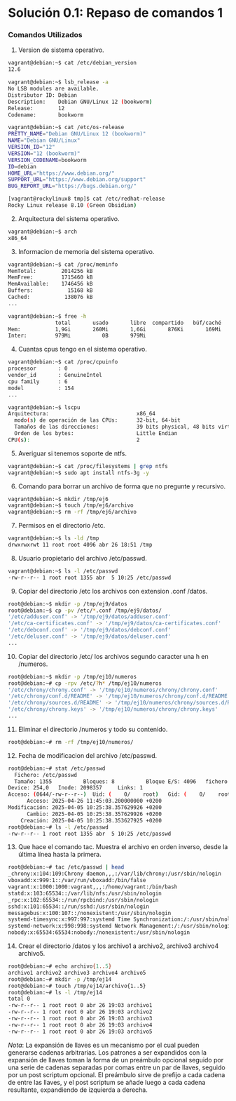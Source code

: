 # **Solución 0.1: Repaso de comandos 1**  

### **Comandos Utilizados**  

1. Version de sistema operativo.
```bash
vagrant@debian:~$ cat /etc/debian_version
12.6

vagrant@debian:~$ lsb_release -a
No LSB modules are available.
Distributor ID: Debian
Description:    Debian GNU/Linux 12 (bookworm)
Release:        12
Codename:       bookworm

vagrant@debian:~$ cat /etc/os-release 
PRETTY_NAME="Debian GNU/Linux 12 (bookworm)"
NAME="Debian GNU/Linux"
VERSION_ID="12"
VERSION="12 (bookworm)"
VERSION_CODENAME=bookworm
ID=debian
HOME_URL="https://www.debian.org/"
SUPPORT_URL="https://www.debian.org/support"
BUG_REPORT_URL="https://bugs.debian.org/"
```

```bash
[vagrant@rockylinux8 tmp]$ cat /etc/redhat-release 
Rocky Linux release 8.10 (Green Obsidian)
```

2. Arquitectura del sistema operativo.
```bash
vagrant@debian:~$ arch
x86_64
```

3. Informacion de memoria del sistema operativo.
```bash
vagrant@debian:~$ cat /proc/meminfo 
MemTotal:        2014256 kB
MemFree:         1715460 kB
MemAvailable:    1746456 kB
Buffers:           15168 kB
Cached:           138076 kB
...

vagrant@debian:~$ free -h
               total       usado       libre  compartido   búf/caché   disponible
Mem:           1,9Gi       260Mi       1,6Gi       876Ki       169Mi       1,7Gi
Inter:         979Mi          0B       979Mi
```

4. Cuantas cpus tengo en el sistema operativo.
```bash
vagrant@debian:~$ cat /proc/cpuinfo 
processor       : 0
vendor_id       : GenuineIntel
cpu family      : 6
model           : 154
...

vagrant@debian:~$ lscpu
Arquitectura:                            x86_64
  modo(s) de operación de las CPUs:      32-bit, 64-bit
  Tamaños de las direcciones:            39 bits physical, 48 bits virtual
  Orden de los bytes:                    Little Endian
CPU(s):                                  2
```

5. Averiguar si tenemos soporte de ntfs.
```bash
vagrant@debian:~$ cat /proc/filesystems | grep ntfs
vagrant@debian:~$ sudo apt install ntfs-3g -y
```

6. Comando para borrar un archivo de forma que no pregunte y recursivo.
```bash
vagrant@debian:~$ mkdir /tmp/ej6
vagrant@debian:~$ touch /tmp/ej6/archivo
vagrant@debian:~$ rm -rf /tmp/ej6/archivo 
```

7. Permisos en el directorio /etc.
```bash
vagrant@debian:~$ ls -ld /tmp
drwxrwxrwt 11 root root 4096 abr 26 18:51 /tmp
```

8. Usuario propietario del archivo /etc/passwd.
```bash
vagrant@debian:~$ ls -l /etc/passwd
-rw-r--r-- 1 root root 1355 abr  5 10:25 /etc/passwd
```

9. Copiar del directorio /etc los archivos con extension .conf /datos.
```bash
root@debian:~$ mkdir -p /tmp/ej9/datos
root@debian:~$ cp -pv /etc/*.conf /tmp/ej9/datos/
'/etc/adduser.conf' -> '/tmp/ej9/datos/adduser.conf'
'/etc/ca-certificates.conf' -> '/tmp/ej9/datos/ca-certificates.conf'
'/etc/debconf.conf' -> '/tmp/ej9/datos/debconf.conf'
'/etc/deluser.conf' -> '/tmp/ej9/datos/deluser.conf'
...
```

10. Copiar del directorio /etc/ los archivos segundo caracter una h en /numeros.
```bash
root@debian:~$ mkdir -p /tmp/ej10/numeros
root@debian:~# cp -rpv /etc/?h* /tmp/ej10/numeros
'/etc/chrony/chrony.conf' -> '/tmp/ej10/numeros/chrony/chrony.conf'
'/etc/chrony/conf.d/README' -> '/tmp/ej10/numeros/chrony/conf.d/README'
'/etc/chrony/sources.d/README' -> '/tmp/ej10/numeros/chrony/sources.d/README'
'/etc/chrony/chrony.keys' -> '/tmp/ej10/numeros/chrony/chrony.keys'
...
```

11. Eliminar el directorio /numeros y todo su contenido.
```bash
root@debian:~# rm -rf /tmp/ej10/numeros/
```

12. Fecha de modificacion del archivo /etc/passwd.
```bash
root@debian:~# stat /etc/passwd
  Fichero: /etc/passwd
  Tamaño: 1355          Bloques: 8          Bloque E/S: 4096   fichero regular
Device: 254,0   Inode: 2098357     Links: 1
Acceso: (0644/-rw-r--r--)  Uid: (    0/    root)   Gid: (    0/    root)
      Acceso: 2025-04-26 11:45:03.200000000 +0200
Modificación: 2025-04-05 10:25:38.357629926 +0200
      Cambio: 2025-04-05 10:25:38.357629926 +0200
    Creación: 2025-04-05 10:25:38.353627925 +0200
root@debian:~# ls -l /etc/passwd
-rw-r--r-- 1 root root 1355 abr  5 10:25 /etc/passwd
```

13. Que hace el comando tac.
Muestra el archivo en orden inverso, desde la última línea hasta la primera.
```bash
root@debian:~# tac /etc/passwd | head 
_chrony:x:104:109:Chrony daemon,,,:/var/lib/chrony:/usr/sbin/nologin
vboxadd:x:999:1::/var/run/vboxadd:/bin/false
vagrant:x:1000:1000:vagrant,,,:/home/vagrant:/bin/bash
statd:x:103:65534::/var/lib/nfs:/usr/sbin/nologin
_rpc:x:102:65534::/run/rpcbind:/usr/sbin/nologin
sshd:x:101:65534::/run/sshd:/usr/sbin/nologin
messagebus:x:100:107::/nonexistent:/usr/sbin/nologin
systemd-timesync:x:997:997:systemd Time Synchronization:/:/usr/sbin/nologin
systemd-network:x:998:998:systemd Network Management:/:/usr/sbin/nologin
nobody:x:65534:65534:nobody:/nonexistent:/usr/sbin/nologin
```

14. Crear el directorio /datos y los archivo1 a archivo2, archivo3 archivo4 archivo5.
```bash
root@debian:~# echo archivo{1..5}
archivo1 archivo2 archivo3 archivo4 archivo5
root@debian:~# mkdir -p /tmp/ej14
root@debian:~# touch /tmp/ej14/archivo{1..5}
root@debian:~# ls -l /tmp/ej14
total 0
-rw-r--r-- 1 root root 0 abr 26 19:03 archivo1
-rw-r--r-- 1 root root 0 abr 26 19:03 archivo2
-rw-r--r-- 1 root root 0 abr 26 19:03 archivo3
-rw-r--r-- 1 root root 0 abr 26 19:03 archivo4
-rw-r--r-- 1 root root 0 abr 26 19:03 archivo5
```

_*Nota*_: La expansión de llaves es un mecanismo por el cual pueden generarse cadenas arbitrarias. Los patrones a ser expandidos con la expansión de llaves toman la forma de un preámbulo opcional seguido por una serie de cadenas separadas por comas entre un par de llaves, seguido por un post scriptum opcional. El preámbulo sirve de prefijo a cada cadena de entre las llaves, y el post scriptum se añade luego a cada cadena resultante, expandiendo de izquierda a derecha.
